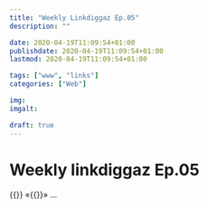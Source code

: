 ```yaml
---
title: "Weekly Linkdiggaz Ep.05"
description: ""

date: 2020-04-19T11:09:54+01:00
publishdate: 2020-04-19T11:09:54+01:00
lastmod: 2020-04-19T11:09:54+01:00

tags: ["www", "links"]
categories: ["Web"]

img: 
imgalt: 

draft: true
---
```


# Weekly linkdiggaz Ep.05

{{<nbsp>}}
«{{<nbsp>}}»
…